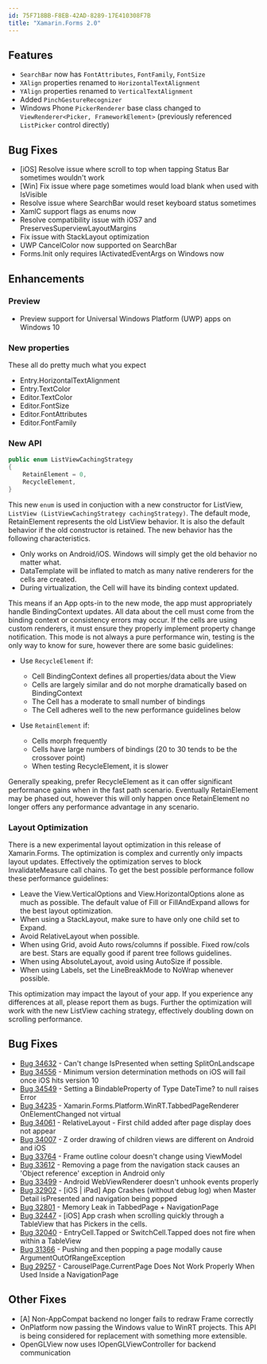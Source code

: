 ```yaml
---
id: 75F718BB-F8EB-42AD-8289-17E410308F7B
title: "Xamarin.Forms 2.0"
---
```


## Features ##

- `SearchBar` now has `FontAttributes`, `FontFamily`, `FontSize`
- `XAlign` properties renamed to `HorizontalTextAlignment`
- `YAlign` properties renamed to `VerticalTextAlignment`
- Added `PinchGestureRecognizer`
- Windows Phone `PickerRenderer` base class changed to `ViewRenderer<Picker, FrameworkElement>` (previously referenced `ListPicker` control directly)

## Bug Fixes ##

- [iOS] Resolve issue where scroll to top when tapping Status Bar sometimes wouldn't work
- [Win] Fix issue where page sometimes would load blank when used with IsVisible
- Resolve issue where SearchBar would reset keyboard status sometimes
- XamlC support flags as enums now
- Resolve compatibility issue with iOS7 and PreservesSuperviewLayoutMargins
- Fix issue with StackLayout optimization
- UWP CancelColor now supported on SearchBar
- Forms.Init only requires IActivatedEventArgs on Windows now

## Enhancements ##

### Preview ###

- Preview support for Universal Windows Platform (UWP) apps on Windows 10

### New properties ###

These all do pretty much what you expect

 - Entry.HorizontalTextAlignment
 - Entry.TextColor
 - Editor.TextColor
 - Editor.FontSize
 - Editor.FontAttributes
 - Editor.FontFamily

### New API ###

```csharp
public enum ListViewCachingStrategy
{
	RetainElement = 0,
	RecycleElement,
}
```

This new `enum` is used in conjuction with a new constructor for ListView, `ListView (ListViewCachingStrategy cachingStrategy)`. The default mode, RetainElement represents the old ListView behavior. It is also the default behavior if the old constructor is retained. The new behavior has the following characteristics.

 - Only works on Android/iOS. Windows will simply get the old behavior no matter what.
 - DataTemplate will be inflated to match as many native renderers for the cells are created.
 - During virtualization, the Cell will have its binding context updated.

This means if an App opts-in to the new mode, the app must appropriately handle BindingContext updates. All data about the cell must come from the binding context or consistency errors may occur. If the cells are using custom renderers, it must ensure they properly implement property change notification. This mode is not always a pure performance win, testing is the only way to know for sure, however there are some basic guidelines:

  - Use `RecycleElement` if:
    - Cell BindingContext defines all properties/data about the View
    - Cells are largely similar and do not morphe dramatically based on BindingContext
    - The Cell has a moderate to small number of bindings
    - The Cell adheres well to the new performance guidelines below

  - Use `RetainElement` if:
    - Cells morph frequently
    - Cells have large numbers of bindings (20 to 30 tends to be the crossover point)
    - When testing RecycleElement, it is slower

Generally speaking, prefer RecycleElement as it can offer significant performance gains when in the fast path scenario. Eventually RetainElement may be phased out, however this will only happen once RetainElement no longer offers any performance advantage in any scenario.

### Layout Optimization ###

There is a new experimental layout optimization in this release of Xamarin.Forms. The optimization is complex and currently only impacts layout updates. Effectively the optimization serves to block InvalidateMeasure call chains. To get the best possible performance follow these performance guidelines:

 - Leave the View.VerticalOptions and View.HorizontalOptions alone as much as possible. The default value of Fill or FillAndExpand allows for the best layout optimization.
 - When using a StackLayout, make sure to have only one child set to Expand.
 - Avoid RelativeLayout when possible.
 - When using Grid, avoid Auto rows/columns if possible. Fixed row/cols are best. Stars are equally good if parent tree follows guidelines.
 - When using AbsoluteLayout, avoid using AutoSize if possible.
 - When using Labels, set the LineBreakMode to NoWrap whenever possible.

This optimization may impact the layout of your app. If you experience any differences at all, please report them as bugs. Further the optimization will work with the new ListView caching strategy, effectively doubling down on scrolling performance.

## Bug Fixes ##

* [Bug 34632](https://bugzilla.xamarin.com/show_bug.cgi?id=34632) - Can't change IsPresented when setting SplitOnLandscape
* [Bug 34556](https://bugzilla.xamarin.com/show_bug.cgi?id=34556) - Minimum version determination methods on iOS will fail once iOS hits version 10
* [Bug 34549](https://bugzilla.xamarin.com/show_bug.cgi?id=34549) - Setting a BindableProperty of Type DateTime? to null raises Error
* [Bug 34235](https://bugzilla.xamarin.com/show_bug.cgi?id=34235) - Xamarin.Forms.Platform.WinRT.TabbedPageRenderer OnElementChanged not virtual
* [Bug 34061](https://bugzilla.xamarin.com/show_bug.cgi?id=34061) - RelativeLayout - First child added after page display does not appear
* [Bug 34007](https://bugzilla.xamarin.com/show_bug.cgi?id=34007) - Z order drawing of children views are different on Android and iOS
* [Bug 33764](https://bugzilla.xamarin.com/show_bug.cgi?id=33764) - Frame outline colour doesn't change using ViewModel
* [Bug 33612](https://bugzilla.xamarin.com/show_bug.cgi?id=33612) - Removing a page from the navigation stack causes an 'Object reference' exception in Android only
* [Bug 33499](https://bugzilla.xamarin.com/show_bug.cgi?id=33499) - Android WebViewRenderer doesn't unhook events properly
* [Bug 32902](https://bugzilla.xamarin.com/show_bug.cgi?id=32902) - [iOS | iPad] App Crashes (without debug log) when Master Detail isPresented and navigation being popped
* [Bug 32801](https://bugzilla.xamarin.com/show_bug.cgi?id=32801) - Memory Leak in TabbedPage + NavigationPage
* [Bug 32447](https://bugzilla.xamarin.com/show_bug.cgi?id=32447) - [iOS] App crash when scrolling quickly through a TableView that has Pickers in the cells.
* [Bug 32040](https://bugzilla.xamarin.com/show_bug.cgi?id=32040) - EntryCell.Tapped or SwitchCell.Tapped does not fire when within a TableView
* [Bug 31366](https://bugzilla.xamarin.com/show_bug.cgi?id=31366) - Pushing and then popping a page modally cause ArgumentOutOfRangeException
* [Bug 29257](https://bugzilla.xamarin.com/show_bug.cgi?id=29257) - CarouselPage.CurrentPage Does Not Work Properly When Used Inside a NavigationPage

## Other Fixes ##

- [A] Non-AppCompat backend no longer fails to redraw Frame correctly
- OnPlatform now passing the Windows value to WinRT projects. This API is being considered for replacement with something more extensible.
- OpenGLView now uses IOpenGLViewController for backend communication

